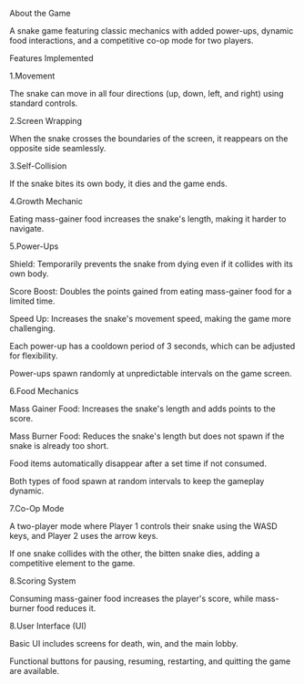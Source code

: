 About the Game

A snake game featuring classic mechanics with added power-ups, dynamic food interactions, and a competitive co-op mode for two players.

Features Implemented

1.Movement

The snake can move in all four directions (up, down, left, and right) using standard controls.

2.Screen Wrapping

When the snake crosses the boundaries of the screen, it reappears on the opposite side seamlessly.

3.Self-Collision

If the snake bites its own body, it dies and the game ends.

4.Growth Mechanic

Eating mass-gainer food increases the snake's length, making it harder to navigate.

5.Power-Ups

Shield: Temporarily prevents the snake from dying even if it collides with its own body.

Score Boost: Doubles the points gained from eating mass-gainer food for a limited time.

Speed Up: Increases the snake's movement speed, making the game more challenging.

Each power-up has a cooldown period of 3 seconds, which can be adjusted for flexibility.

Power-ups spawn randomly at unpredictable intervals on the game screen.

6.Food Mechanics

Mass Gainer Food: Increases the snake's length and adds points to the score.

Mass Burner Food: Reduces the snake's length but does not spawn if the snake is already too short.

Food items automatically disappear after a set time if not consumed.

Both types of food spawn at random intervals to keep the gameplay dynamic.

7.Co-Op Mode

A two-player mode where Player 1 controls their snake using the WASD keys, and Player 2 uses the arrow keys.

If one snake collides with the other, the bitten snake dies, adding a competitive element to the game.

8.Scoring System

Consuming mass-gainer food increases the player's score, while mass-burner food reduces it.

8.User Interface (UI)

Basic UI includes screens for death, win, and the main lobby.

Functional buttons for pausing, resuming, restarting, and quitting the game are available.
